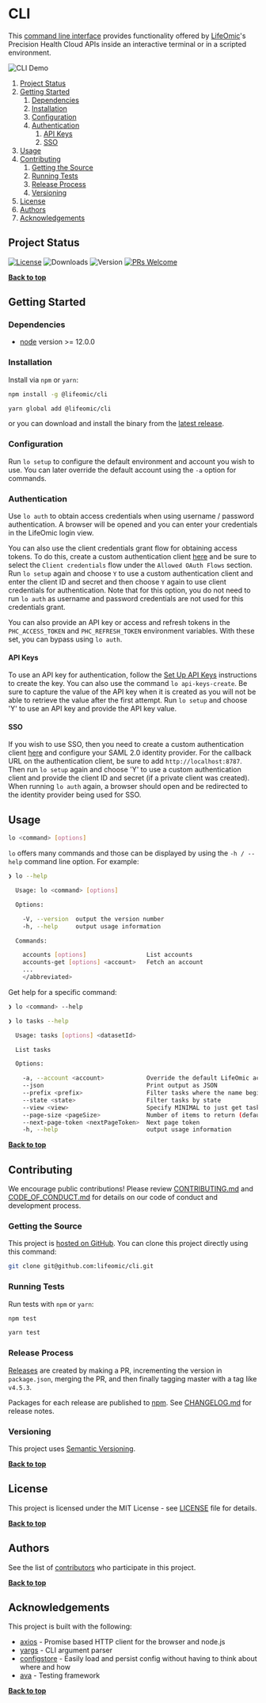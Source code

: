 # CLI

This [command line interface][CLI] provides functionality offered by
[LifeOmic](https://lifeomic.com)'s Precision Health Cloud APIs inside an
interactive terminal or in a scripted environment.

![CLI Demo](https://raw.githubusercontent.com/lifeomic/cli/master/cli-demo.svg?sanitize=true)

1. [Project Status](#project-status)
1. [Getting Started](#getting-started)
    1. [Dependencies](#dependencies)
    1. [Installation](#installation)
    1. [Configuration](#configuration)
    1. [Authentication](#authentication)
        1. [API Keys](#api-keys)
        1. [SSO](#sso)
1. [Usage](#usage)
1. [Contributing](#contributing)
    1. [Getting the Source](#getting-the-source)
    1. [Running Tests](#running-tests)
    1. [Release Process](#release-process)
    1. [Versioning](#versioning)
1. [License](#license)
1. [Authors](#authors)
1. [Acknowledgements](#acknowledgements)

## Project Status

[![License](https://img.shields.io/badge/license-MIT-blue.svg?style=for-the-badge)](https://opensource.org/licenses/MIT)
![Downloads](https://img.shields.io/npm/dw/@lifeomic/cli?style=for-the-badge)
![Version](https://img.shields.io/npm/v/@lifeomic/cli?style=for-the-badge)
[![PRs Welcome](https://img.shields.io/badge/PRs-welcome-brightgreen.svg?style=for-the-badge)](https://github.com/lifeomic/cli)

**[Back to top](#table-of-contents)**

## Getting Started

### Dependencies

* [node](https://nodejs.org) version >= 12.0.0

### Installation

Install via `npm` or `yarn`:

```bash
npm install -g @lifeomic/cli

yarn global add @lifeomic/cli
```

or you can download and install the binary from the [latest
release](https://github.com/lifeomic/cli/releases).

### Configuration

Run `lo setup` to configure the default environment and account you wish to use.
You can later override the default account using the `-a` option for commands.

### Authentication

Use `lo auth` to obtain access credentials when using username / password
authentication.  A browser will be opened and you can enter your credentials in
the LifeOmic login view.

You can also use the client credentials grant flow for obtaining access tokens.
To do this, create a custom authentication client
[here](https://apps.us.lifeomic.com/phc/account/accounts/clients) and be sure to
select the `Client credentials` flow under the `Allowed OAuth Flows` section.
Run `lo setup` again and choose `Y` to use a custom authentication client and
enter the client ID and secret and then choose `Y` again to use client
credentials for authentication. Note that for this option, you do not need to
run `lo auth` as username and password credentials are not used for this
credentials grant.

You can also provide an API key or access and refresh tokens in
the `PHC_ACCESS_TOKEN` and `PHC_REFRESH_TOKEN` environment variables. With these
set, you can bypass using `lo auth`.

#### API Keys

To use an API key for authentication, follow the
[Set Up API Keys](https://phc.docs.lifeomic.com/user-guides/account-info/api-keys)
instructions to create the key. You can also use the command `lo api-keys-create`.
Be sure to capture the value of the API key when it is created as you will not
be able to retrieve the value after the first attempt. Run `lo setup` and choose
'Y' to use an API key and provide the API key value.

#### SSO

If you wish to use SSO, then you need to create a custom authentication client
[here](https://apps.us.lifeomic.com/phc/account/accounts/clients) and configure
your SAML 2.0 identity provider.  For the callback URL on the authentication
client, be sure to add `http://localhost:8787`.  Then run `lo setup` again and
choose 'Y' to use a custom authentication client and provide the client ID and
secret (if a private client was created).  When running `lo auth` again, a
browser should open and be redirected to the identity provider being used for
SSO.

## Usage

```bash
lo <command> [options]
```

`lo` offers many commands and those can be displayed by using the `-h / --help`
command line option.  For example:

```bash
❯ lo --help

  Usage: lo <command> [options]

  Options:

    -V, --version  output the version number
    -h, --help     output usage information

  Commands:

    accounts [options]                 List accounts
    accounts-get [options] <account>   Fetch an account
    ...
    </abbreviated>
```

Get help for a specific command:

```bash
❯ lo <command> --help

❯ lo tasks --help

  Usage: tasks [options] <datasetId>

  List tasks

  Options:

    -a, --account <account>            Override the default LifeOmic account
    --json                             Print output as JSON
    --prefix <prefix>                  Filter tasks where the name begins with a prefix
    --state <state>                    Filter tasks by state
    --view <view>                      Specify MINIMAL to just get task state
    --page-size <pageSize>             Number of items to return (default: 25)
    --next-page-token <nextPageToken>  Next page token
    -h, --help                         output usage information
```

[cli]: https://en.wikipedia.org/wiki/Command-line_interface "Command-line interface"

**[Back to top](#table-of-contents)**

## Contributing

We encourage public contributions! Please review [CONTRIBUTING.md](CONTRIBUTING.md) and [CODE_OF_CONDUCT.md](CODE_OF_CONDUCT.md) for details on our code of conduct and development process.

### Getting the Source

This project is [hosted on GitHub](https://github.com/lifeomic/cli). You can clone this project directly using this command:

```bash
git clone git@github.com:lifeomic/cli.git
```

### Running Tests

Run tests with `npm` or `yarn`:

```bash
npm test

yarn test
```

### Release Process

[Releases](https://github.com/lifeomic/cli/releases) are created by making a PR, incrementing the version in `package.json`, merging the PR,
and then finally tagging master with a tag like `v4.5.3`.

Packages for each release are published to [npm](https://www.npmjs.com/package/@lifeomic/cli). See [CHANGELOG.md](CHANGELOG.md) for release notes.

### Versioning

This project uses [Semantic Versioning](http://semver.org/).

**[Back to top](#table-of-contents)**

## License

This project is licensed under the MIT License - see [LICENSE](LICENSE) file for details.

**[Back to top](#table-of-contents)**

## Authors

See the list of [contributors](https://github.com/lifeomic/cli/contributors) who participate in this project.

**[Back to top](#table-of-contents)**

## Acknowledgements

This project is built with the following:

* [axios](https://github.com/axios/axios) - Promise based HTTP client for the browser and node.js
* [yargs](https://github.com/yargs/yargs) - CLI argument parser
* [configstore](https://github.com/yeoman/configstore) - Easily load and persist config without having to think about where and how
* [ava](https://github.com/avajs/ava) - Testing framework

**[Back to top](#table-of-contents)**
